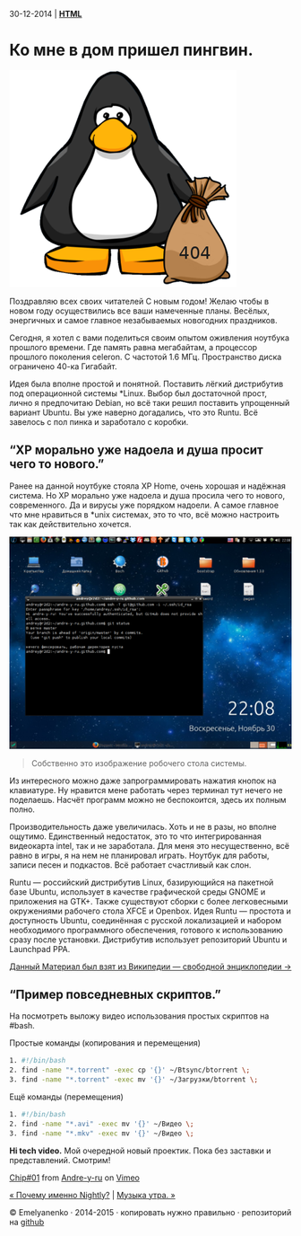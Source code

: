 30-12-2014 | **[HTML](http:/andre-y-ru.github.io/p/2014/12/30/ko-mne-v-dom-prichol-tux.html)** 

Ко мне в дом пришел пингвин.
=============================
![image](../../../../img/p/bag-404.png)

Поздравляю всех своих читателей С новым годом! Желаю чтобы в новом году осуществились все ваши намеченные планы. Весёлых, энергичных и самое главное незабываемых новогодних праздников.

Сегодня, я хотел с вами поделиться своим опытом оживления ноутбука прошлого времени. Где память равна мегабайтам, а процессор прошлого поколения celeron. С частотой 1.6 МГц. Пространство диска ограничено 40-ка Гигабайт.

Идея была вполне простой и понятной. Поставить лёгкий дистрибутив под операционной системы *Linux. Выбор был достаточной прост, лично я предпочитаю Debian, но всё таки решил поставить упрощенный вариант Ubuntu. Вы уже наверно догадались, что это Runtu. Всё завелось с пол пинка и заработало с коробки.

“XP морально уже надоела и душа просит чего то нового.”
-------------------------------------------------------
Ранее на данной ноутбуке стояла XP Home, очень хорошая и надёжная система. Но XP морально уже надоела и душа просила чего то нового, современного. Да и вирусы уже порядком надоели. А самое главное что мне нравиться в *unix системах, это то что, всё можно настроить так как действительно хочется.

![image](../../../../img/smech/runtu.png)
> Собственно это изображение робочего стола системы.

Из интересного можно даже запрограммировать нажатия кнопок на клавиатуре. Ну нравится мене работать через терминал тут нечего не поделаешь. Насчёт программ можно не беспокоится, здесь их полным полно.

Производительность даже увеличилась. Хоть и не в разы, но вполне ощутимо. Единственный недостаток, это то что интегрированная видеокарта intel, так и не заработала. Для меня это несущественно, всё равно в игры, я на нем не планировал играть. Ноутбук для работы, записи песен и подкастов. Всё работает счастливый как слон.

Runtu — российский дистрибутив Linux, базирующийся на пакетной базе Ubuntu, использует в качестве графической среды GNOME и приложения на GTK+. Также существуют сборки с более легковесными окружениями рабочего стола XFCE и Openbox. Идея Runtu — простота и доступность Ubuntu, соединённая с русской локализацией и набором необходимого программного обеспечения, готового к использованию сразу после установки. Дистрибутив использует репозиторий Ubuntu и Launchpad PPA.

[Данный Материал был взят из Википедии — свободной энциклопедии &#8594;](https://ru.wikipedia.org/wiki/Runtu)

“Пример повседневных скриптов.”
-------------------------------
На посмотреть выложу видео использования простых скриптов на #bash.

Простые команды (копирования и перемещения)
```bash
1. #!/bin/bash
2. find -name "*.torrent" -exec cp '{}' ~/Btsync/btorrent \;
3. find -name "*.torrent" -exec mv '{}' ~/Загрузки/btorrent \;
```
Ещё команды (перемещения)
```bash
1. #!/bin/bash
2. find -name "*.avi" -exec mv '{}' ~/Видео \;
3. find -name "*.mkv" -exec mv '{}' ~/Видео \;
```

**Hi tech video.** Мой очередной новый проектик. Пока без заставки и представлений. Смотрим!


[Chip#01](http://vimeo.com/116985946) from [Andre-y-ru](http://vimeo.com/user35953968) on [Vimeo](https://vimeo.com)


[&laquo; Почему именно Nightly?](https://github.com/andre-y-ru/andre-y-ru.github.com/blob/master/p/2014/07/23/pochemu-nightly.md) | [Музыка утра. &raquo;](https://github.com/andre-y-ru/andre-y-ru.github.com/blob/master/p/2015/03/16/musik-utra.md)

© Emelyanenko &middot; 2014-2015 · копировать нужно правильно · репозиторий на [github](https://github.com)